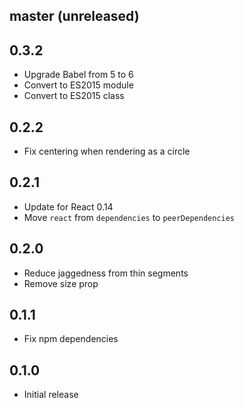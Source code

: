 ## master (unreleased)

## 0.3.2

- Upgrade Babel from 5 to 6
- Convert to ES2015 module
- Convert to ES2015 class

## 0.2.2

- Fix centering when rendering as a circle

## 0.2.1

- Update for React 0.14
- Move `react` from `dependencies` to `peerDependencies`

## 0.2.0

- Reduce jaggedness from thin segments
- Remove size prop

## 0.1.1

- Fix npm dependencies

## 0.1.0

- Initial release
